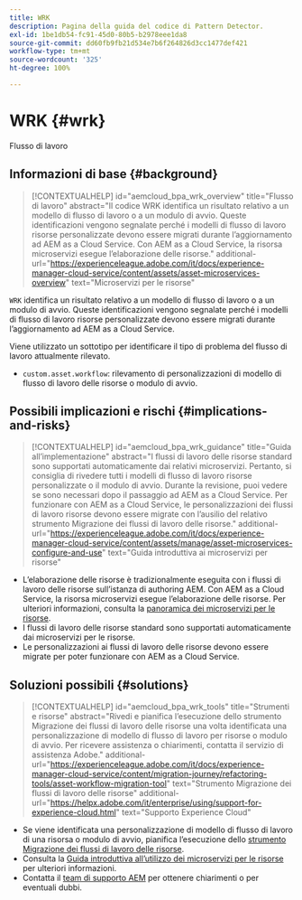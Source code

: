 ```yaml
---
title: WRK
description: Pagina della guida del codice di Pattern Detector.
exl-id: 1be1db54-fc91-45d0-80b5-b2978eee1da8
source-git-commit: dd60fb9fb21d534e7b6f264826d3cc1477def421
workflow-type: tm+mt
source-wordcount: '325'
ht-degree: 100%

---
```


# WRK {#wrk}

Flusso di lavoro

## Informazioni di base {#background}

>[!CONTEXTUALHELP]
>id="aemcloud_bpa_wrk_overview"
>title="Flusso di lavoro"
>abstract="Il codice WRK identifica un risultato relativo a un modello di flusso di lavoro o a un modulo di avvio. Queste identificazioni vengono segnalate perché i modelli di flusso di lavoro risorse personalizzate devono essere migrati durante l’aggiornamento ad AEM as a Cloud Service. Con AEM as a Cloud Service, la risorsa microservizi esegue l’elaborazione delle risorse."
>additional-url="https://experienceleague.adobe.com/it/docs/experience-manager-cloud-service/content/assets/asset-microservices-overview" text="Microservizi per le risorse"

`WRK` identifica un risultato relativo a un modello di flusso di lavoro o a un modulo di avvio. Queste identificazioni vengono segnalate perché i modelli di flusso di lavoro risorse personalizzate devono essere migrati durante l’aggiornamento ad AEM as a Cloud Service.

Viene utilizzato un sottotipo per identificare il tipo di problema del flusso di lavoro attualmente rilevato.

* `custom.asset.workflow`: rilevamento di personalizzazioni di modello di flusso di lavoro delle risorse o modulo di avvio.

## Possibili implicazioni e rischi {#implications-and-risks}

>[!CONTEXTUALHELP]
>id="aemcloud_bpa_wrk_guidance"
>title="Guida all’implementazione"
>abstract="I flussi di lavoro delle risorse standard sono supportati automaticamente dai relativi microservizi. Pertanto, si consiglia di rivedere tutti i modelli di flusso di lavoro risorse personalizzate o il modulo di avvio. Durante la revisione, puoi vedere se sono necessari dopo il passaggio ad AEM as a Cloud Service. Per funzionare con AEM as a Cloud Service, le personalizzazioni dei flussi di lavoro risorse devono essere migrate con l’ausilio del relativo strumento Migrazione dei flussi di lavoro delle risorse."
>additional-url="https://experienceleague.adobe.com/it/docs/experience-manager-cloud-service/content/assets/manage/asset-microservices-configure-and-use" text="Guida introduttiva ai microservizi per risorse"

* L’elaborazione delle risorse è tradizionalmente eseguita con i flussi di lavoro delle risorse sull’istanza di authoring AEM. Con AEM as a Cloud Service, la risorsa microservizi esegue l’elaborazione delle risorse. Per ulteriori informazioni, consulta la [panoramica dei microservizi per le risorse](https://experienceleague.adobe.com/it/docs/experience-manager-cloud-service/content/assets/asset-microservices-overview).
* I flussi di lavoro delle risorse standard sono supportati automaticamente dai microservizi per le risorse.
* Le personalizzazioni ai flussi di lavoro delle risorse devono essere migrate per poter funzionare con AEM as a Cloud Service.

## Soluzioni possibili {#solutions}

>[!CONTEXTUALHELP]
>id="aemcloud_bpa_wrk_tools"
>title="Strumenti e risorse"
>abstract="Rivedi e pianifica l’esecuzione dello strumento Migrazione dei flussi di lavoro delle risorse una volta identificata una personalizzazione di modello di flusso di lavoro per risorse o modulo di avvio. Per ricevere assistenza o chiarimenti, contatta il servizio di assistenza Adobe."
>additional-url="https://experienceleague.adobe.com/it/docs/experience-manager-cloud-service/content/migration-journey/refactoring-tools/asset-workflow-migration-tool" text="Strumento Migrazione dei flussi di lavoro delle risorse"
>additional-url="https://helpx.adobe.com/it/enterprise/using/support-for-experience-cloud.html" text="Supporto Experience Cloud"

* Se viene identificata una personalizzazione di modello di flusso di lavoro di una risorsa o modulo di avvio, pianifica l’esecuzione dello [strumento Migrazione dei flussi di lavoro delle risorse](https://experienceleague.adobe.com/it/docs/experience-manager-cloud-service/content/migration-journey/refactoring-tools/asset-workflow-migration-tool).
* Consulta la [Guida introduttiva all’utilizzo dei microservizi per le risorse](https://experienceleague.adobe.com/it/docs/experience-manager-cloud-service/content/assets/manage/asset-microservices-configure-and-use) per ulteriori informazioni.
* Contatta il [team di supporto AEM](https://helpx.adobe.com/it/enterprise/using/support-for-experience-cloud.html) per ottenere chiarimenti o per eventuali dubbi.
